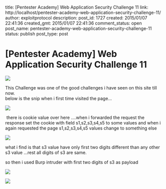 title: [Pentester Academy] Web Application Security Challenge 11
link: http://localhost/pentester-academy-web-application-security-challenge-11/
author: exploitprotocol
description: 
post_id: 1727
created: 2015/01/07 22:41:36
created_gmt: 2015/01/07 22:41:36
comment_status: open
post_name: pentester-academy-web-application-security-challenge-11
status: publish
post_type: post

# [Pentester Academy] Web Application Security Challenge 11

![](https://4.bp.blogspot.com/-woo_f74VN0U/UnJY1nzAt2I/AAAAAAAAAE0/cAU1vu31rh8/s1600/chal1101.PNG)

This Challenge was one of the good challenges i have seen on this site till now.  
below is the snip when i first time visited the page...  


![](https://2.bp.blogspot.com/-QMGMoxu85iQ/UnJaGlqINdI/AAAAAAAAAFA/9gRxaLyAOuM/s1600/chal1102.PNG)

 there is cookie value over here ....when i forwarded the request the response set the cookie with field s1,s2,s3,s4,s5 to some values and when i again requested the page s1,s2,s3,s4,s5 values change to something else  


![](https://1.bp.blogspot.com/-Gex0OtAwO7Y/UnJanRebwAI/AAAAAAAAAFI/nKSwf3h6kSM/s1600/chal1105.PNG)

what i find is that s3 value have only first two digits different than any other s3 value ...rest all digits of s3 are same.

  


so then i used Burp intruder with first two digits of s3 as payload 

![](https://1.bp.blogspot.com/-eIPn-0Z63qo/UnKL-31aGfI/AAAAAAAAAGc/adpGANLar7U/s1600/challenge1107.PNG)

![](https://3.bp.blogspot.com/-6yNotdh9Ck0/UnKNgTIRjaI/AAAAAAAAAGo/4VkyVWmqTlE/s1600/chall1108.PNG)